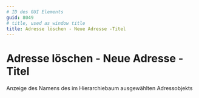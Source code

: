 ```yaml
---
# ID des GUI Elements
guid: 8049
# title, used as window title
title: Adresse löschen - Neue Adresse -Titel 
---
```


# Adresse löschen - Neue Adresse -Titel 

Anzeige des Namens des im Hierarchiebaum ausgewählten Adressobjekts

